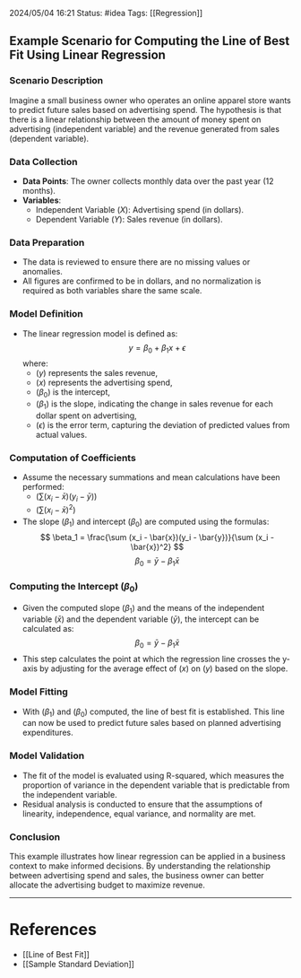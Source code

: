 2024/05/04 16:21
Status: #idea
Tags: [[Regression]]

## Example Scenario for Computing the Line of Best Fit Using Linear Regression

### Scenario Description
Imagine a small business owner who operates an online apparel store wants to predict future sales based on advertising spend. The hypothesis is that there is a linear relationship between the amount of money spent on advertising (independent variable) and the revenue generated from sales (dependent variable).

### Data Collection
- **Data Points**: The owner collects monthly data over the past year (12 months).
- **Variables**:
  - Independent Variable $(X)$: Advertising spend (in dollars).
  - Dependent Variable $(Y)$: Sales revenue (in dollars).

### Data Preparation
- The data is reviewed to ensure there are no missing values or anomalies. 
- All figures are confirmed to be in dollars, and no normalization is required as both variables share the same scale.

### Model Definition
- The linear regression model is defined as:
$$
y = \beta_0 + \beta_1x + \epsilon
$$
where:
  - $(y)$ represents the sales revenue,
  - $(x)$ represents the advertising spend,
  - $(\beta_0)$ is the intercept,
  - $(\beta_1)$ is the slope, indicating the change in sales revenue for each dollar spent on advertising,
  - $(\epsilon)$ is the error term, capturing the deviation of predicted values from actual values.

### Computation of Coefficients
- Assume the necessary summations and mean calculations have been performed:
  - $(\sum (x_i - \bar{x})(y_i - \bar{y}))$
  - $(\sum (x_i - \bar{x})^2)$
- The slope $(\beta_1)$ and intercept $(\beta_0)$ are computed using the formulas:
$$
\beta_1 = \frac{\sum (x_i - \bar{x})(y_i - \bar{y})}{\sum (x_i - \bar{x})^2}
$$
$$
\beta_0 = \bar{y} - \beta_1\bar{x}
$$


### Computing the Intercept $(\beta_0)$

- Given the computed slope $(\beta_1)$ and the means of the independent variable $(\bar{x})$ and the dependent variable $(\bar{y})$, the intercept can be calculated as: $$ \beta_0 = \bar{y} - \beta_1\bar{x} $$
- This step calculates the point at which the regression line crosses the y-axis by adjusting for the average effect of $(x)$ on $(y)$ based on the slope.

### Model Fitting
- With $(\beta_1)$ and $(\beta_0)$ computed, the line of best fit is established. This line can now be used to predict future sales based on planned advertising expenditures.

### Model Validation
- The fit of the model is evaluated using R-squared, which measures the proportion of variance in the dependent variable that is predictable from the independent variable.
- Residual analysis is conducted to ensure that the assumptions of linearity, independence, equal variance, and normality are met.

### Conclusion
This example illustrates how linear regression can be applied in a business context to make informed decisions. By understanding the relationship between advertising spend and sales, the business owner can better allocate the advertising budget to maximize revenue.



---
# References

- [[Line of Best Fit]]
- [[Sample Standard Deviation]]